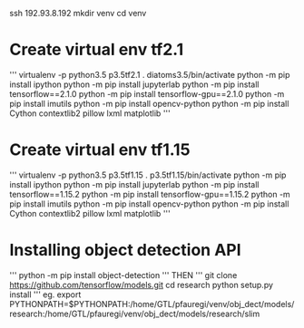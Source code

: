 ssh 192.93.8.192
mkdir venv
cd venv

# Create virtual env tf2.1
'''
virtualenv -p python3.5 p3.5tf2.1
. diatoms3.5/bin/activate 
python -m pip install ipython 
python -m pip install jupyterlab 
python -m pip install tensorflow==2.1.0 
python -m pip install tensorflow-gpu==2.1.0 
python -m pip install imutils 
python -m pip install opencv-python 
python -m pip install Cython contextlib2 pillow lxml matplotlib 
'''

# Create virtual env tf1.15
'''
virtualenv -p python3.5 p3.5tf1.15
. p3.5tf1.15/bin/activate
python -m pip install ipython
python -m pip install jupyterlab
python -m pip install tensorflow==1.15.2
python -m pip install tensorflow-gpu==1.15.2
python -m pip install imutils
python -m pip install opencv-python
python -m pip install Cython contextlib2 pillow lxml matplotlib
'''

# Installing object detection API
'''
python -m pip install object-detection
'''
THEN
'''
git clone https://github.com/tensorflow/models.git
cd research
python setup.py install
'''
eg. 
export PYTHONPATH=$PYTHONPATH:/home/GTL/pfauregi/venv/obj_dect/models/research:/home/GTL/pfauregi/venv/obj_dect/models/research/slim
